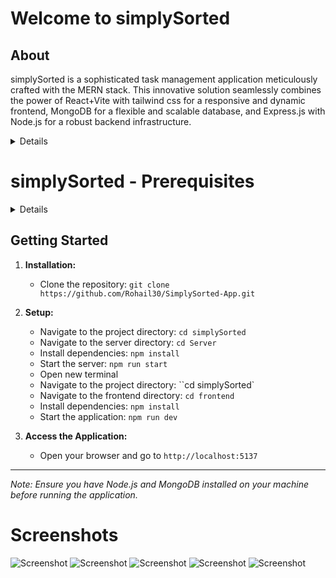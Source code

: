 # Welcome to simplySorted

## About

simplySorted is a sophisticated task management application meticulously crafted with the MERN stack. This innovative solution seamlessly combines the power of React+Vite with tailwind css for a responsive and dynamic frontend, MongoDB for a flexible and scalable database, and Express.js with Node.js for a robust backend infrastructure.

<Details>

## Key Features

### Intuitive Memo Creation

Create and manage your memos effortlessly through an intuitive and user-friendly interface. Simply jot down your thoughts, tasks, or ideas with ease.

### Priority Management

Prioritize your tasks effectively by assigning customizable priorities. A streamlined system allows you to organize and focus on what matters most.

### Responsive Design

simplySorted is designed to provide a seamless experience across various devices. Whether on your desktop or mobile, stay organized on the go.

## Functionality Highlights

### Create Memos

- Quickly add new memos to capture important information.
- Utilize a clean and distraction-free writing environment.

### Priority Settings

- Categorize tasks by assigning priorities.
- Customize priority levels to align with your unique workflow.

### Dynamic User Interface

- Navigate through an engaging and dynamic user interface.
- Enjoy a clutter-free design for enhanced focus and productivity.

</Details>

# simplySorted - Prerequisites
<Details>
   
To run the Secure Sign user authentication project, ensure you have the following prerequisites installed:

1. **Node.js:**
   - Install Node.js by visiting [Node.js official website](https://nodejs.org/).
   - Follow the installation instructions for your operating system.

2. **MongoDB Community Server:**
   - Install MongoDB Community Server by visiting [MongoDB Download Center](https://www.mongodb.com/try/download/community).
   - Follow the installation instructions for your operating system.

3. **MongoDB Compass:**
   - Install MongoDB Compass, a graphical user interface for MongoDB, by visiting [MongoDB Compass Download](https://www.mongodb.com/try/download/compass).
   - Follow the installation instructions for your operating system.
</Details>

## Getting Started

1. **Installation:**
   - Clone the repository: `git clone https://github.com/Rohail30/SimplySorted-App.git`

2. **Setup:**
   - Navigate to the project directory: `cd simplySorted`
   - Navigate to the server directory: `cd Server`
   - Install dependencies: `npm install`
   - Start the server: `npm run start`
   - Open new terminal
   - Navigate to the project directory: ``cd simplySorted`
   - Navigate to the frontend directory: `cd frontend`
   - Install dependencies: `npm install`
   - Start the application: `npm run dev`

3. **Access the Application:**
   - Open your browser and go to `http://localhost:5137`

---

*Note: Ensure you have Node.js and MongoDB installed on your machine before running the application.*

# Screenshots
![Screenshot](https://github.com/Rohail30/SimplySorted-App/tree/main/Screenshots/blob/main/Screenshot1.png)
![Screenshot](https://github.com/Rohail30/SimplySorted-App/tree/main/Screenshots/blob/main/Screenshot2.png)
![Screenshot](https://github.com/Rohail30/SimplySorted-App/tree/main/Screenshots/blob/main/Screenshot3.png)
![Screenshot](https://github.com/Rohail30/SimplySorted-App/tree/main/Screenshots/blob/main/Screenshot4.png)
![Screenshot](https://github.com/Rohail30/SimplySorted-App/tree/main/Screenshots/blob/main/Screenshot5.png)

